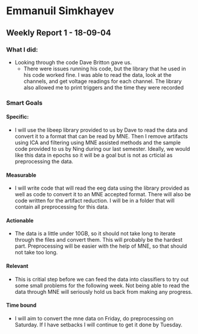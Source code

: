 # Emmanuil Simkhayev

## Weekly Report 1 - 18-09-04

### What I did:

* Looking through the code Dave Britton gave us.
    * There were issues running his code, but the library that he used in his code worked fine. I was able to read the data, look at the channels, and get voltage readings for each channel. The library also allowed me to print triggers and the time they were recorded
        
### Smart Goals

#### Specific:
* I will use the libeep library provided to us by Dave to read the data and convert it to a format that can be read by MNE. Then I remove artifacts using ICA and filtering using MNE assisted methods and the sample code provided to us by Ning during our last semester. Ideally, we would like this data in epochs so it will be a goal but is not as crticial as preprocessing the data.

#### Measurable
* I will write code that will read the eeg data using the library provided as well as code to convert it to an MNE accepted format. There will also be code written for the artifact reduction. I will be in a folder that will contain all preprocessing for this data. 

#### Actionable
* The data is a little under 10GB, so it should not take long to iterate through the files and convert them. This will probably be the hardest part. Preprocessing will be easier with the help of MNE, so that should not take too long.

#### Relevant
* This is critial step before we can feed the data into classifiers to try out some small problems for the following week. Not being able to read the data through MNE will seriously hold us back from making any progress. 

#### Time bound
* I will aim to convert the mne data on Friday, do preprocessing on Saturday. If I have setbacks I will continue to get it done by Tuesday. 
